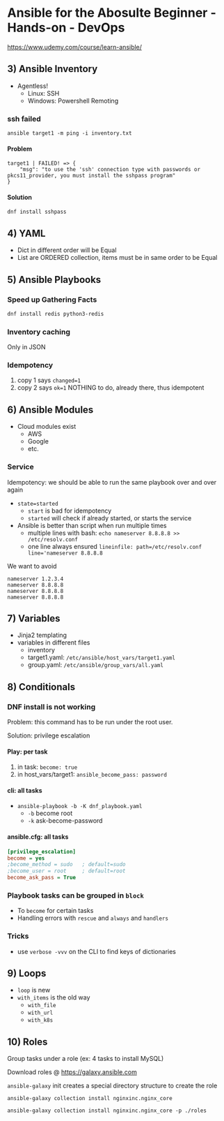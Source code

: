 # Ansible for the Abosulte Beginner - Hands-on - DevOps
https://www.udemy.com/course/learn-ansible/


## 3) Ansible Inventory
- Agentless!
    - Linux: SSH
    - Windows: Powershell Remoting

### ssh failed
`ansible target1 -m ping -i inventory.txt`
#### Problem
```
target1 | FAILED! => {
    "msg": "to use the 'ssh' connection type with passwords or pkcs11_provider, you must install the sshpass program"
}
```
#### Solution
`dnf install sshpass`


## 4) YAML
- Dict in different order will be Equal
- List are ORDERED collection, items must be in same order to be Equal


## 5) Ansible Playbooks
### Speed up Gathering Facts
```bash
dnf install redis python3-redis
```
### Inventory caching
Only in JSON
### Idempotency
1) copy 1 says `changed=1`
2) copy 2 says `ok=1` NOTHING to do, already there, thus idempotent


## 6) Ansible Modules
- Cloud modules exist
    - AWS
    - Google
    - etc.

### Service
Idempotency: we should be able to run the same playbook over and over again
- `state=started`
    - `start` is bad for idempotency
    - `started` will check if already started, or starts the service
- Ansible is better than script when run multiple times
    - multiple lines with bash: `echo nameserver 8.8.8.8 >> /etc/resolv.conf`
    - one line always ensured `lineinfile: path=/etc/resolv.conf line='nameserver 8.8.8.8`

We want to avoid

```
nameserver 1.2.3.4
nameserver 8.8.8.8
nameserver 8.8.8.8
nameserver 8.8.8.8
```


## 7) Variables
- Jinja2 templating
- variables in different files
    - inventory
    - target1.yaml: `/etc/ansible/host_vars/target1.yaml`
    - group.yaml: `/etc/ansible/group_vars/all.yaml`


## 8) Conditionals
### DNF install is not working
Problem: this command has to be run under the root user.

Solution: privilege escalation
#### Play: per task
1) in task: `become: true`
2) in host_vars/target1: `ansible_become_pass: password` 
#### cli: all tasks
- `ansible-playbook -b -K dnf_playbook.yaml`
    - `-b` become root
    - `-k` ask-become-password
#### ansible.cfg: all tasks
```ini
[privilege_escalation]
become = yes
;become_method = sudo   ; default=sudo
;become_user = root     ; default=root
become_ask_pass = True
```
### Playbook tasks can be grouped in `block`
- To `become` for certain tasks
- Handling errors with `rescue` and `always` and `handlers`
### Tricks
- use `verbose -vvv` on the CLI to find keys of dictionaries


## 9) Loops
- `loop` is new
- `with_items` is the old way
    - `with_file`
    - `with_url`
    - `with_k8s`


## 10) Roles
Group tasks under a role (ex: 4 tasks to install MySQL)

Download roles @ https://galaxy.ansible.com

`ansible-galaxy` init creates a special directory structure to create the role

`ansible-galaxy collection install nginxinc.nginx_core`

`ansible-galaxy collection install nginxinc.nginx_core -p ./roles`
